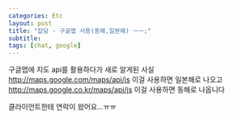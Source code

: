 ```yaml
---
categories: Etc
layout: post
title: "잡담 - 구글맵 사용(동해,일본해) ㅡㅡ;"
subtitle: 
tags: [chat, google]
---
```

구글맵에 지도 api를 활용하다가 새로 알게된 사실<br>
http://maps.google.com/maps/api/js 이걸 사용하면 일본해로 나오고<br>
http://maps.google.co.kr/maps/api/js 이걸 사용하면 동해로 나옵니다

<!--more-->
<p>클라이언트한테 연락이 왔어요…ㅠㅠ</p>